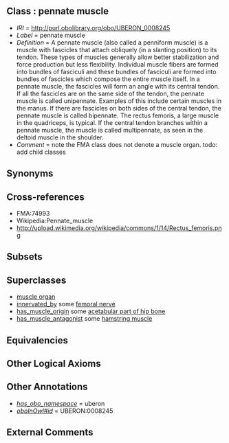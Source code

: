 
## Class : pennate muscle

 * *IRI* = http://purl.obolibrary.org/obo/UBERON_0008245
 * *Label* = pennate muscle
 * *Definition* = A pennate muscle (also called a penniform muscle) is a muscle with fascicles that attach obliquely (in a slanting position) to its tendon. These types of muscles generally allow better stabilization and force production but less flexibility. Individual muscle fibers are formed into bundles of fasciculi and these bundles of fasciculi are formed into bundles of fascicles which compose the entire muscle itself. In a pennate muscle, the fascicles will form an angle with its central tendon. If all the fascicles are on the same side of the tendon, the pennate muscle is called unipennate. Examples of this include certain muscles in the manus. If there are fascicles on both sides of the central tendon, the pennate muscle is called bipennate. The rectus femoris, a large muscle in the quadriceps, is typical. If the central tendon branches within a pennate muscle, the muscle is called multipennate, as seen in the deltoid muscle in the shoulder.
 * *Comment* = note the FMA class does not denote a muscle organ. todo: add child classes

## Synonyms


## Cross-references

 * FMA:74993
 * Wikipedia:Pennate_muscle
 * http://upload.wikimedia.org/wikipedia/commons/1/14/Rectus_femoris.png

## Subsets


## Superclasses

 * [muscle organ](../../UBERON/30/UBERON_0001630.md)
 * [innervated_by](../../RO/05/RO_0002005.md) some [femoral nerve](../../UBERON/67/UBERON_0001267.md)
 * [has_muscle_origin](../../RO/72/RO_0002372.md) some [acetabular part of hip bone](../../UBERON/69/UBERON_0001269.md)
 * [has_muscle_antagonist](../../core#has/st/core#has_muscle_antagonist.md) some [hamstring muscle](../../UBERON/63/UBERON_0002463.md)

## Equivalencies


## Other Logical Axioms


## Other Annotations

 * *[has_obo_namespace](../../ce/oboInOwl#hasOBONamespace.md)* = uberon
 * *[oboInOwl#id](../../id/oboInOwl#id.md)* = UBERON:0008245

## External Comments

